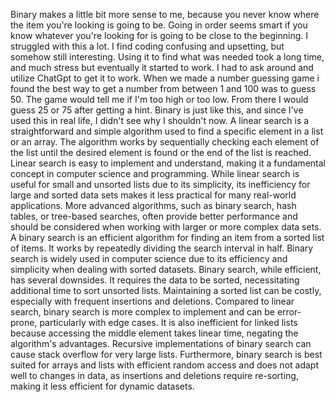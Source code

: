 Binary makes a little bit more sense to me, because you never know where the item you're looking is going to be. Going in order seems smart if you know whatever you're looking for is going to be close to the beginning. I struggled with this a lot. I find coding confusing and upsetting, but somehow still interesting. Using it to find what was needed took a long time, and much stress but eventually it started to work. I had to ask around and utilize ChatGpt to get it to work. When we made a number guessing game i found the best way to get a number from between 1 and 100 was to guess 50. The game would tell me if I'm too high or too low. From there I would guess 25 or 75 after getting a hint. Binary is just like this, and since I've used this in real life, I didn't see why I shouldn't now. A linear search is a straightforward and simple algorithm used to find a specific element in a list or an array. The algorithm works by sequentially checking each element of the list until the desired element is found or the end of the list is reached. Linear search is easy to implement and understand, making it a fundamental concept in computer science and programming. While linear search is useful for small and unsorted lists due to its simplicity, its inefficiency for large and sorted data sets makes it less practical for many real-world applications. More advanced algorithms, such as binary search, hash tables, or tree-based searches, often provide better performance and should be considered when working with larger or more complex data sets. A binary search is an efficient algorithm for finding an item from a sorted list of items. It works by repeatedly dividing the search interval in half. Binary search is widely used in computer science due to its efficiency and simplicity when dealing with sorted datasets. Binary search, while efficient, has several downsides. It requires the data to be sorted, necessitating additional time to sort unsorted lists. Maintaining a sorted list can be costly, especially with frequent insertions and deletions. Compared to linear search, binary search is more complex to implement and can be error-prone, particularly with edge cases. It is also inefficient for linked lists because accessing the middle element takes linear time, negating the algorithm's advantages. Recursive implementations of binary search can cause stack overflow for very large lists. Furthermore, binary search is best suited for arrays and lists with efficient random access and does not adapt well to changes in data, as insertions and deletions require re-sorting, making it less efficient for dynamic datasets. 

